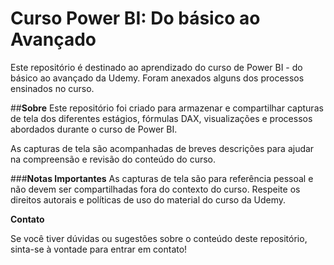 # **Curso Power BI: Do básico ao Avançado**
Este repositório é destinado ao aprendizado do curso de Power BI - do básico ao avançado da Udemy. Foram anexados alguns dos processos ensinados no curso.

##**Sobre**
Este repositório foi criado para armazenar e compartilhar capturas de tela dos diferentes estágios, fórmulas DAX, visualizações e processos abordados durante o curso de Power BI. 

As capturas de tela são acompanhadas de breves descrições para ajudar na compreensão e revisão do conteúdo do curso.

###**Notas Importantes**
As capturas de tela são para referência pessoal e não devem ser compartilhadas fora do contexto do curso.
Respeite os direitos autorais e políticas de uso do material do curso da Udemy.

**Contato**

Se você tiver dúvidas ou sugestões sobre o conteúdo deste repositório, sinta-se à vontade para entrar em contato!
